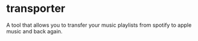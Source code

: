 # transporter
A tool that allows you to transfer your music playlists from spotify to apple music and back again.
